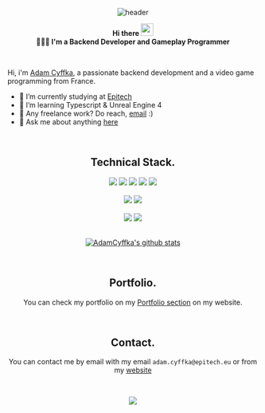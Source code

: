 <div>

<div align=center>

![header](https://capsule-render.vercel.app/api?color=1a53ff&height=250&text=ADAMCYFFKA!&desc=Developer&animation=fadeIn&fontColor=1C1C1C&fontSize=40&descSize=20)

**Hi there <img src="https://media.giphy.com/media/hvRJCLFzcasrR4ia7z/giphy.gif" width="25px">** <br />
**👩🏻‍💻 I'm a Backend Developer and Gameplay Programmer**

<br />

</div>
  
Hi, i'm [Adam Cyffka](https://adamcyffka.fr/), a passionate backend development and a video game programming from France.

- 🔭 I’m currently studying at [Epitech](https://www.epitech.eu/)
- 🌱 I’m learning Typescript & Unreal Engine 4
- 💼 Any freelance work? Do reach, [email](mailto:adam.cyffka@epitech.eu) :)
- 💬 Ask me about anything [here](https://github.com/AdamCyffka/AdamCyffka/issues)

<br />

<div align=center>

## Technical Stack.

<img src="https://img.shields.io/badge/C-00599C?style=for-the-badge&logo=c&logoColor=white" />
<img src="https://img.shields.io/badge/C%2B%2B-00599C?style=for-the-badge&logo=c%2B%2B&logoColor=white" />
<img src="https://img.shields.io/badge/Lua-2C2D72?style=for-the-badge&logo=lua&logoColor=white" />
<img src="https://img.shields.io/badge/javascript-F7DF1E?style=for-the-badge&logo=javascript&logoColor=black" />
<img src="https://img.shields.io/badge/MySQL-00000F?style=for-the-badge&logo=mysql&logoColor=white" />
<br /><br />
<img src="https://img.shields.io/badge/-Unreal%20Engine-313131?style=for-the-badge&logo=unreal-engine&logoColor=white" />
<img src="https://img.shields.io/badge/Unity-100000?style=for-the-badge&logo=unity&logoColor=white" />
<br /><br />
<img src="https://img.shields.io/badge/Amazon_AWS-FF9900?style=for-the-badge&logo=amazonaws&logoColor=white" />
<img src="https://img.shields.io/badge/github-181717?style=for-the-badge&logo=github&logoColor=white" />
<br />
<br />

[![AdamCyffka's github stats](https://github-readme-stats.vercel.app/api?username=AdamCyffka&show_icons=true&theme=cobalt)](https://github.com/AdamCyffka/github-readme-stats)

<br />

## Portfolio.

You can check my portfolio on my [Portfolio section](https://adamcyffka.fr/portfolio/) on my website.

<br />

## Contact.

You can contact me by email with my email `adam.cyffka@epitech.eu` or from my [website](https://adamcyffka.fr/contact/)

<br />

![](https://visitor-badge.glitch.me/badge?page_id=AdamCyffka.visitor-badge)

</div>

</div>
